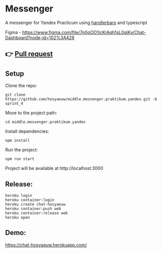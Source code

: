 Messenger
==============================

A messenger for Yandex Practicum using [handlerbars](https://handlebarsjs.com/) and typescript

Figma - https://www.figma.com/file/7n0qOO1icKrAqh1sL0qjKy/Chat-Dashboard?node-id=102%3A426

👉 [Pull request](https://github.com/hosyaeuw/middle.messenger.praktikum.yandex/pull/4)
---
Setup
-----
Clone the repo:

    git clone https://github.com/hosyaeuw/middle.messenger.praktikum.yandex.git -b sprint_4

Move to the project path:

    cd middle.messenger.praktikum.yandex

Install dependencies:

    npm install

Run the project:

    npm run start

Project will be available at http://localhost:3000

Release:
-----
    heroku login
    heroku container:login
    heroku create chat-hosyaeuw
    heroku container:push web
    heroku container:release web
    heroku open

Demo:
-----
https://chat-hosyaeuw.herokuapp.com/